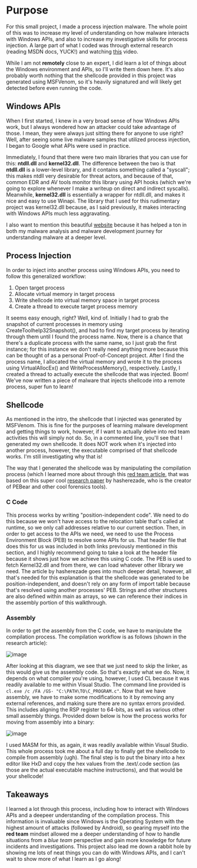 # Purpose

For this small project, I made a process injection malware. The whole point of this was to increase my level of understanding on how malware interacts with Windows APIs, and also to increase my investigative skills for process injection. A large part of what I coded was through external research (reading MSDN docs, YUCK!) and watching [this](https://www.youtube.com/watch?v=A6EKDAKBXPs) video. 

While I am not **remotely** close to an expert, I did learn a lot of things about the Windows environment and APIs, so I'll write them down here. It's also probably worth nothing that the shellcode provided in this project was generated using MSFVenom, so it's heavily signatured and will likely get detected before even running the code. 

## Windows APIs

When I first started, I knew in a very broad sense of how Windows APIs work, but I always wondered how an attacker could take advantage of those. I mean, they were always just sitting there for anyone to use right? Well, after seeing some live malware samples that utilized process injection, I began to Google what APIs were used in practice. 

Immediately, I found that there were two main libraries that you can use for this: **ntdll.dll** and **kernel32.dll**. The difference between the two is that **ntdll.dll** is a lower-level library, and it contains something called a "syscall"; this makes ntdll very desirable for threat actors, and because of that, common EDR and AV tools monitor this library using API hooks (which we're going to explore whenever I make a writeup on direct and indirect syscalls). Meanwhile, **kernel32.dll** is essentially a wrapper for ntdll.dll, and makes it nice and easy to use Winapi. The library that I used for this rudimentary project was kernel32.dll because, as I said previously, it makes interacting with Windows APIs much less aggravating. 

I also want to mention this beautiful [website](https://malapi.io/) because it has helped a ton in both my malware analysis and malware development journey for understanding malware at a deeper level.

## Process Injection

In order to inject into another process using Windows APIs, you need to follow this generalized workflow: 

1. Open target process
2. Allocate virtual memory in target process
3. Write shellcode into virtual memory space in target process
4. Create a thread to execute target process memory

It seems easy enough, right? Well, kind of. Initially I had to grab the snapshot of current processes in memory using CreateToolhelp32Snapshot(), and had to find my target process by iterating through them until I found the process name. Now, there is a chance that there's a duplicate process with the same name, so I just grab the first instance; for this instance we don't really need anything more because this can be thought of as a personal Proof-of-Concept project. After I find the process name, I allocated the virtual memory and wrote it to the process using VirtualAllocEx() and WriteProcessMemory(), respectively. Lastly, I created a thread to actually execute the shellcode that was injected. Boom! We've now written a piece of malware that injects shellcode into a remote process, super fun to learn! 

## Shellcode

As mentioned in the intro, the shellcode that I injected was generated by MSFVenom. This is fine for the purposes of learning malware development and getting things to work, however, if I want to actually delve into red team activities this will simply not do. So, in a commented line, you'll see that I generated my own shellcode. It does NOT work when it's injected into another process, however, the executable comprised of that shellcode works. I'm still investigating why that is! 

The way that I generated the shellcode was by manipulating the compilation process (which I learned more about through this [red team article](https://www.ired.team/offensive-security/code-injection-process-injection/writing-and-compiling-shellcode-in-c), that was based on this super cool [research paper](https://github.com/vxunderground/VXUG-Papers/blob/main/From%20a%20C%20project%20through%20assembly%20to%20shellcode.pdf) by hasherezade, who is the creator of PEBear and other cool forensics tools). 

### C Code

This process works by writing "position-independent code". We need to do this because we won't have access to the relocation table that's called at runtime, so we only call addresses relative to our current section. Then, in order to get access to the APIs we need, we need to use the Process Environment Block (PEB) to resolve some APIs for us. That header file that does this for us was included in both links previously mentioned in this section, and I highly recommend going to take a look at the header file because it shows just how we achieve this using C code. The PEB is used to fetch Kernel32.dll and from there, we can load whatever other lilbrary we need. The article by hasherezade goes into much deeper detail, however, all that's needed for this explanation is that the shellcode was generated to be position-independent, and doesn't rely on any form of import table because that's resolved using another processes' PEB. Strings and other structures are also defined within main as arrays, so we can reference their indices in the assembly portion of this walkthrough. 

### Assembly

In order to get the assembly from the C code, we have to manipulate the compilation process. The compilation workflow is as follows (shown in the research article): 

![image](https://github.com/user-attachments/assets/6c3e2f88-b8e7-4178-8171-43f17c1975d8)

After looking at this diagram, we see that we just need to skip the linker, as this would give us the assembly code. So that's exactly what we do. Now, it depends on what compiler you're using, however, I used CL because it was readily available to me within Visual Studio. The command line provided is ```cl.exe /c /FA /GS- "C:\PATH\TO\C_PROGRAM.c"```. Now that we have assembly, we have to make some modifications to it by removing any external references, and making sure there are no syntax errors provided. This includes aligning the RSP register to 64-bits, as well as various other small assembly things. Provided down below is how the process works for moving from assembly into a binary:

![image](https://github.com/user-attachments/assets/e15f91da-7dee-4624-b6a2-87745b7c4a46)


I used MASM for this, as again, it was readily available within Visual Studio. This whole process took me about a full day to finally get the shellcode to compile from assembly (ugh). The final step is to put the binary into a hex editor like HxD and copy the hex values from the .text/.code section (as those are the actual executable machine instructions), and that would be your shellcode!

## Takeaways

I learned a lot through this process, including how to interact with Windows APIs and a deepeer understanding of the compilation process. This information is invaluable since Windows is the Operating System with the highest amount of attacks (followed by Android), so gearing myself into the **red team** mindset allowed me a deeper understanding of how to handle situations from a *blue team* perspective and gain more knowledge for future incidents and investigations.  This project also lead me down a rabbit hole by showing me lots of neat things you can do with Windows APIs, and I can't wait to show more of what I learn as I go along!
